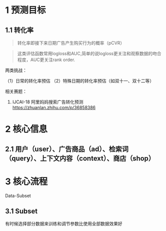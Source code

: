 # 1 预测目标
## 1.1 转化率
> 转化率即接下来日期广告产生购买行为的概率（pCVR）

>这类评估函数常用logloss和AUC,简单的说logloss更关注和观察数据的吻合程度，AUC更关注rank order.

两类挑战：

（1）日常的转化率预估
（2）特殊日期的转化率预估（如双十一、双十二等）

相关赛题：
1. IJCAI-18 阿里妈妈搜索广告转化预测 https://zhuanlan.zhihu.com/p/36858386



# 2 核心信息
## 2.1 用户（user）、广告商品（ad）、检索词（query）、上下文内容（context）、商店（shop）

# 3 核心流程
Data-Subset
## 3.1 Subset
有时候选择部分数据来训练和调节参数比使用全部数据效果好
